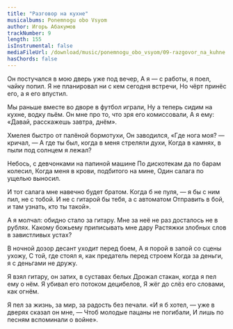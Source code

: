 ```yaml
---
title: "Разговор на кухне"
musicalbums: Ponemnogu obo Vsyom
author: Игорь Абакумов
trackNumber: 9
length: 155
isInstrumental: false
mediaFileUrl: /download/music/ponemnogu_obo_vsyom/09-razgovor_na_kuhne.mp3
hasChords: false
---
```


Он постучался в мою дверь уже под вечер,
А я — с работы, я поел, чайку попил.
Я не планировал ни с кем сегодня встречи,
Но чёрт принёс его, а я его впустил.

Мы раньше вместе во дворе в футбол играли,
Ну а теперь сидим на кухне, водку пьём.
Он мне про то, что зря его комиссовали,
А я ему: «Давай, расскажешь завтра, днём».

Хмелея быстро от палёной бормотухи,
Он заводился, «Где нога моя? — кричал, —
А где ты был, когда в меня стреляли духи,
Когда в камнях, в пыли под солнцем я лежал?

Небось, с девчонками на папиной машине
По дискотекам да по барам колесил,
Когда меня в крови, подбитого на мине,
Один салага по ущелью выносил.

И тот салага мне навечно будет братом.
Когда б не пуля, — я бы с ним пил, не с тобой.
И не с гитарой бы тебя, а с автоматом
Отправить в бой, и там узнать, кто ты такой».

А я молчал: обидно стало за гитару.
Мне за неё не раз досталось не в рублях.
Какому божьему приписывать мне дару
Растяжки злобных слов в завистливых устах?

В ночной дозор десант уходит перед боем,
А я порой в запой со сцены ухожу,
С той, где стоял я, как предатель перед строем
Когда за деньги, я с деньгами не дружу.

Я взял гитару, он затих, в суставах белых
Дрожал стакан, когда я пел ему о нём.
Я убивал его потоком децибелов,
Я жёг до слёз его словами, как огнём.

Я пел за жизнь, за мир, за радость без печали.
«И я б хотел, — уже в дверях сказал он мне, —
Чтоб молодые пацаны не погибали,
И лишь по песням вспоминали о войне».
